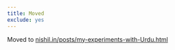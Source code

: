 ```yaml
---
title: Moved
exclude: yes
---
```



Moved to [nishil.in/posts/my-experiments-with-Urdu.html](/posts/my-experiments-with-Urdu.html)
